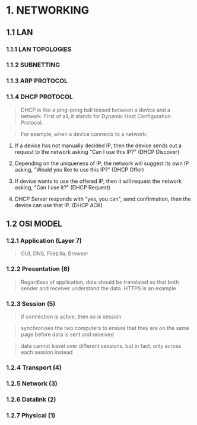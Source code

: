 # 1. NETWORKING

## 1.1 LAN

### 1.1.1 LAN TOPOLOGIES

### 1.1.2 SUBNETTING

### 1.1.3 ARP PROTOCOL

### 1.1.4 DHCP PROTOCOL

> DHCP is like a ping-pong ball tossed between a device and a network. First of all, it stands for Dynamic Host Configuration Protocol. 

> For example, when a device connects to a network:

1. If a device has not manually decided IP, then the device sends out a request to the network asking "Can I use this IP?" (DHCP Discover)

1. Depending on the uniqueness of IP, the network will suggest its own IP asking, "Would you like to use this IP?" (DHCP Offer)

1. If device wants to use the offered IP, then it will request the network asking, "Can I use it?" (DHCP Request)

1. DHCP Server responds with "yes, you can", send confirmation, then the device can use that IP. (DHCP ACK)
    
## 1.2 OSI MODEL

### 1.2.1 Application (Layer 7)

> GUI, DNS, Filezilla, Browser

### 1.2.2 Presentation (6)

> Regardless of application, data should be translated so that both sender and receiver understand the data. HTTPS is an example

### 1.2.3 Session (5)

> if connection is active, then so is session

> synchronises the two computers to ensure that they are on the same page before data is sent and received

> data cannot travel over different sessions, but in fact, only across each session instead

### 1.2.4 Transport (4)
### 1.2.5 Network (3)
### 1.2.6 Datalink (2)
### 1.2.7 Physical (1)

